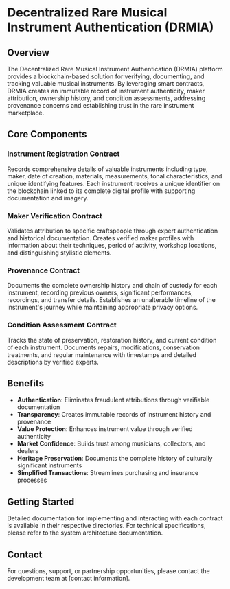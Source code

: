 # Decentralized Rare Musical Instrument Authentication (DRMIA)

## Overview

The Decentralized Rare Musical Instrument Authentication (DRMIA) platform provides a blockchain-based solution for verifying, documenting, and tracking valuable musical instruments. By leveraging smart contracts, DRMIA creates an immutable record of instrument authenticity, maker attribution, ownership history, and condition assessments, addressing provenance concerns and establishing trust in the rare instrument marketplace.

## Core Components

### Instrument Registration Contract
Records comprehensive details of valuable instruments including type, maker, date of creation, materials, measurements, tonal characteristics, and unique identifying features. Each instrument receives a unique identifier on the blockchain linked to its complete digital profile with supporting documentation and imagery.

### Maker Verification Contract
Validates attribution to specific craftspeople through expert authentication and historical documentation. Creates verified maker profiles with information about their techniques, period of activity, workshop locations, and distinguishing stylistic elements.

### Provenance Contract
Documents the complete ownership history and chain of custody for each instrument, recording previous owners, significant performances, recordings, and transfer details. Establishes an unalterable timeline of the instrument's journey while maintaining appropriate privacy options.

### Condition Assessment Contract
Tracks the state of preservation, restoration history, and current condition of each instrument. Documents repairs, modifications, conservation treatments, and regular maintenance with timestamps and detailed descriptions by verified experts.

## Benefits

- **Authentication**: Eliminates fraudulent attributions through verifiable documentation
- **Transparency**: Creates immutable records of instrument history and provenance
- **Value Protection**: Enhances instrument value through verified authenticity
- **Market Confidence**: Builds trust among musicians, collectors, and dealers
- **Heritage Preservation**: Documents the complete history of culturally significant instruments
- **Simplified Transactions**: Streamlines purchasing and insurance processes

## Getting Started

Detailed documentation for implementing and interacting with each contract is available in their respective directories. For technical specifications, please refer to the system architecture documentation.

## Contact

For questions, support, or partnership opportunities, please contact the development team at [contact information].
